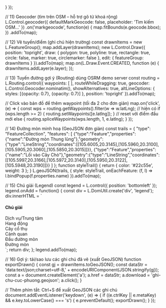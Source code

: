 <!DOCTYPE html>
}
});


// 11) Geocoder (tìm trên OSM – hỗ trợ gõ từ khoá rộng)
L.Control.geocoder({ defaultMarkGeocode: false, placeholder: 'Tìm kiếm OSM…' })
.on('markgeocode', function(e) { map.fitBounds(e.geocode.bbox); })
.addTo(map);


// 12) Vẽ tuyến/điểm (ghi chú hiện trường)
const drawnItems = new L.FeatureGroup();
map.addLayer(drawnItems);
new L.Control.Draw({
position: 'topright',
draw: { polygon: true, polyline: true, rectangle: true, circle: false, marker: true, circlemarker: false },
edit: { featureGroup: drawnItems }
}).addTo(map);
map.on(L.Draw.Event.CREATED, function (e) { drawnItems.addLayer(e.layer); });


// 13) Tuyến đường gợi ý (Routing) dùng OSRM demo server
const routing = L.Routing.control({
waypoints: [ ],
routeWhileDragging: true,
geocoder: L.Control.Geocoder.nominatim(),
showAlternatives: true,
altLineOptions: { styles: [{opacity: 0.7}, {opacity: 0.7}] },
position: 'topright'
}).addTo(map);


// Click vào bản đồ để thêm waypoint (tối đa 2 cho đơn giản)
map.on('click', (e) => {
const wps = routing.getWaypoints().filter(w => w.latLng); // hiện có
if (wps.length >= 2) { routing.setWaypoints([e.latlng]); } // reset với điểm đầu mới
else { routing.spliceWaypoints(wps.length, 1, e.latlng); }
});


// 14) Đường mòn minh hoạ (GeoJSON đơn giản)
const trails = {
"type": "FeatureCollection",
"features": [
{"type":"Feature","properties":{"name":"Đường mòn Thung lũng"},"geometry":{"type":"LineString","coordinates":[[105.6005,20.3145],[105.5960,20.3100],[105.5905,20.3060],[105.5850,20.3015]]}},
{"type":"Feature","properties":{"name":"Lối vào Cây Chò"},"geometry":{"type":"LineString","coordinates":[[105.5997,20.3166],[105.5972,20.3140],[105.5950,20.3122],[105.5948,20.3190]]}}
]
};
function styleTrail() { return { color: '#22c55e', weight: 3 }; }
L.geoJSON(trails, { style: styleTrail, onEachFeature: (f, l) => l.bindPopup(f.properties.name) }).addTo(map);


// 15) Chú giải (Legend)
const legend = L.control({ position: 'bottomleft' });
legend.onAdd = function() {
const div = L.DomUtil.create('div', 'legend');
div.innerHTML = `
<h4>Chú giải</h4>
<div class="row"><span class="badge" style="background:${iconColors.facility}"></span> Dịch vụ/Trung tâm</div>
<div class="row"><span class="badge" style="background:${iconColors.cave}"></span> Hang động</div>
<div class="row"><span class="badge" style="background:${iconColors.tree}"></span> Cây cổ thụ</div>
<div class="row"><span class="badge" style="background:${iconColors.viewpoint}"></span> Cảnh quan</div>
<div class="row"><span class="badge" style="background:${iconColors.trailhead}"></span> Đầu đường mòn</div>
<div class="row"><span class="badge" style="background:#22c55e"></span> Đường mòn</div>
`;
return div;
};
legend.addTo(map);


// 16) Gợi ý: tải/sao lưu các ghi chú đã vẽ (xuất GeoJSON)
function exportDrawn() {
const gj = drawnItems.toGeoJSON();
const dataStr = 'data:text/json;charset=utf-8,' + encodeURIComponent(JSON.stringify(gj));
const a = document.createElement('a');
a.href = dataStr; a.download = 'ghi-chu-cuc-phuong.geojson'; a.click();
}


// Thêm phím tắt: Ctrl+S để xuất GeoJSON các ghi chú
document.addEventListener('keydown', (e) => {
if ((e.ctrlKey || e.metaKey) && e.key.toLowerCase() === 's') {
e.preventDefault(); exportDrawn();
}
});


</script>
</body>
</html>
